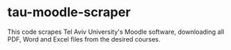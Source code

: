 # tau-moodle-scraper
This code scrapes Tel Aviv University's Moodle software, downloading all PDF, Word and Excel files from the desired courses.
